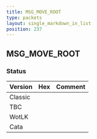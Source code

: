 ```yaml
---
title: MSG_MOVE_ROOT
type: packets
layout: single_markdown_in_list
position: 237
---
```


## MSG_MOVE_ROOT

### Status

Version | Hex | Comment
---------- | ---------- | ---------- 
Classic |  |  
TBC |  |  
WotLK |  |  
Cata |  |  
